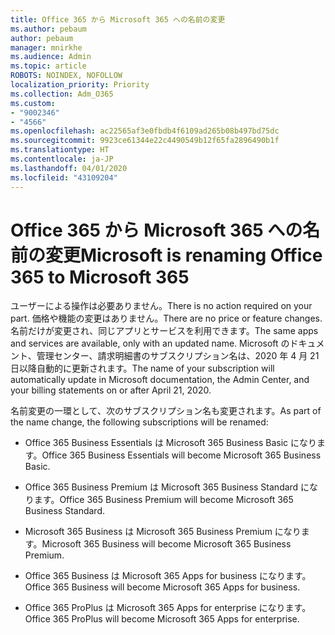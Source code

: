 ```yaml
---
title: Office 365 から Microsoft 365 への名前の変更
ms.author: pebaum
author: pebaum
manager: mnirkhe
ms.audience: Admin
ms.topic: article
ROBOTS: NOINDEX, NOFOLLOW
localization_priority: Priority
ms.collection: Adm_O365
ms.custom:
- "9002346"
- "4566"
ms.openlocfilehash: ac22565af3e0fbdb4f6109ad265b08b497bd75dc
ms.sourcegitcommit: 9923ce61344e22c4490549b12f65fa2896490b1f
ms.translationtype: HT
ms.contentlocale: ja-JP
ms.lasthandoff: 04/01/2020
ms.locfileid: "43109204"
---
```

# <a name="microsoft-is-renaming-office-365-to-microsoft-365"></a><span data-ttu-id="2c65b-102">Office 365 から Microsoft 365 への名前の変更</span><span class="sxs-lookup"><span data-stu-id="2c65b-102">Microsoft is renaming Office 365 to Microsoft 365</span></span>

<span data-ttu-id="2c65b-103">ユーザーによる操作は必要ありません。</span><span class="sxs-lookup"><span data-stu-id="2c65b-103">There is no action required on your part.</span></span> <span data-ttu-id="2c65b-104">価格や機能の変更はありません。</span><span class="sxs-lookup"><span data-stu-id="2c65b-104">There are no price or feature changes.</span></span> <span data-ttu-id="2c65b-105">名前だけが変更され、同じアプリとサービスを利用できます。</span><span class="sxs-lookup"><span data-stu-id="2c65b-105">The same apps and services are available, only with an updated name.</span></span> <span data-ttu-id="2c65b-106">Microsoft のドキュメント、管理センター、請求明細書のサブスクリプション名は、2020 年 4 月 21 日以降自動的に更新されます。</span><span class="sxs-lookup"><span data-stu-id="2c65b-106">The name of your subscription will automatically update in Microsoft documentation, the Admin Center, and your billing statements on or after April 21, 2020.</span></span>

<span data-ttu-id="2c65b-107">名前変更の一環として、次のサブスクリプション名も変更されます。</span><span class="sxs-lookup"><span data-stu-id="2c65b-107">As part of the name change, the following subscriptions will be renamed:</span></span>

- <span data-ttu-id="2c65b-108">Office 365 Business Essentials は Microsoft 365 Business Basic になります。</span><span class="sxs-lookup"><span data-stu-id="2c65b-108">Office 365 Business Essentials will become Microsoft 365 Business Basic.</span></span>

- <span data-ttu-id="2c65b-109">Office 365 Business Premium は Microsoft 365 Business Standard になります。</span><span class="sxs-lookup"><span data-stu-id="2c65b-109">Office 365 Business Premium will become Microsoft 365 Business Standard.</span></span>

- <span data-ttu-id="2c65b-110">Microsoft 365 Business は Microsoft 365 Business Premium になります。</span><span class="sxs-lookup"><span data-stu-id="2c65b-110">Microsoft 365 Business will become Microsoft 365 Business Premium.</span></span>

- <span data-ttu-id="2c65b-111">Office 365 Business は Microsoft 365 Apps for business になります。</span><span class="sxs-lookup"><span data-stu-id="2c65b-111">Office 365 Business will become Microsoft 365 Apps for business.</span></span>

- <span data-ttu-id="2c65b-112">Office 365 ProPlus は Microsoft 365 Apps for enterprise になります。</span><span class="sxs-lookup"><span data-stu-id="2c65b-112">Office 365 ProPlus will become Microsoft 365 Apps for enterprise.</span></span>
